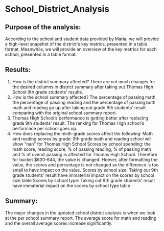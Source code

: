 # School_District_Analysis
## Purpose of the analysis:
According to the school and student data provided by Maria, we will provide a high-level snapshot of the district's key metrics, presented in a table format. Meanwhile, we will provide an overview of the key metrics for each school, presented in a table format.
## Results:
1. How is the district summary affected?
   There are not much changes for the desired columns in district summary after taking out Thomas High School 9th grade students' results.
2. How is the school summary affected?
   The percentage of passing math, the percentage of passing reading and the percentage of passing both math and reading go up after taking out grade 9th students' result 
   comparing with the original school summary report.
3. Thomas High School’s performance is getting better after replacing grade 9th students' result. The ranking for Thomas High school's performace per school goes up.
4. How does replacing the ninth-grade scores affect the following:
    Math and reading scores by grade: 9th grade math and reading school will show "nan" for Thomas High School
    Scores by school spending: the math score, reading score, % of passing reading, % of passing math and % of overall passing is affected for Thomas High School. Therefore for                                bucket $630-644, the value is changed. Hoever, after formatting the value, the scores and percentage is not changed as the difference is too                                    small to have impact on the value.
    Scores by school size: Taking out 9th grade students' result have immaterial impact on the scores by school size table 
    Scores by school type: Taking out 9th grade students' result have immaterial impact on the scores by school type table 
## Summary:
The major changes in the updated school district analysis is when we look at the per school summary report. The average score for math and reading and the overall average scores increase significantly. 
